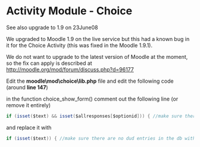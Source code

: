 # Activity Module - Choice

See also upgrade to 1.9 on 23June08

We upgraded to Moodle 1.9 on the live service but this had a known bug in it for the Choice Activity (this was fixed in the Moodle 1.9.1).

We do not want to upgrade to the latest version of Moodle at the moment, so the fix can apply is described at <http://moodle.org/mod/forum/discuss.php?d=96177>

Edit the **moodle\\mod\\choice\\lib.php** file and edit the following code (around **line 147**)

in the function choice\_show\_form() comment out the following line (or remove it entirely)

``` java
if (isset($text) && isset($allresponses[$optionid])) { //make sure there are no dud entries in the db with blank text values.
```

and replace it with

``` java
if (isset($text)) { //make sure there are no dud entries in the db with blank text values.
```
